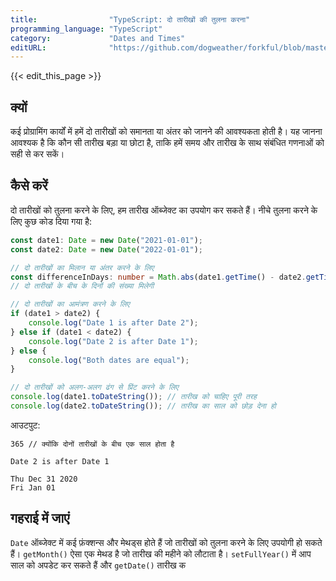 ```yaml
---
title:                "TypeScript: दो तारीखों की तुलना करना"
programming_language: "TypeScript"
category:             "Dates and Times"
editURL:              "https://github.com/dogweather/forkful/blob/master/content/hi/typescript/comparing-two-dates.md"
---
```


{{< edit_this_page >}}

## क्यों
कई प्रोग्रामिंग कार्यों में हमें दो तारीखों को समानता या अंतर को जानने की आवश्यकता होती है। यह जानना आवश्यक है कि कौन सी तारीख बड़ा या छोटा है, ताकि हमें समय और तारीख के साथ संबंधित गणनाओं को सही से कर सकें।

## कैसे करें
दो तारीखों को तुलना करने के लिए, हम तारीख ऑब्जेक्ट का उपयोग कर सकते हैं। नीचे तुलना करने के लिए कुछ कोड दिया गया है:

```TypeScript
const date1: Date = new Date("2021-01-01");
const date2: Date = new Date("2022-01-01");

// दो तारीखों का मिलान या अंतर करने के लिए
const differenceInDays: number = Math.abs(date1.getTime() - date2.getTime()) / (1000 * 60 * 60 * 24);
// दो तारीखों के बीच के दिनों की संख्या मिलेगी

// दो तारीखों का आमंत्रण करने के लिए
if (date1 > date2) {
    console.log("Date 1 is after Date 2");
} else if (date1 < date2) {
    console.log("Date 2 is after Date 1");
} else {
    console.log("Both dates are equal");
}

// दो तारीखों को अलग-अलग ढंग से प्रिंट करने के लिए
console.log(date1.toDateString()); // तारीख को चाहिए पूरी तरह
console.log(date2.toDateString()); // तारीख का साल को छोड़ देना हो
```

आउटपुट:

```
365 // क्योंकि दोनों तारीखों के बीच एक साल होता है

Date 2 is after Date 1

Thu Dec 31 2020
Fri Jan 01
```

## गहराई में जाएं
`Date` ऑब्जेक्ट में कई फ़ंक्शन्स और मेथड्स होते हैं जो तारीखों को तुलना करने के लिए उपयोगी हो सकते हैं। `getMonth()` ऐसा एक मेथड है जो तारीख की महीने को लौटाता है। `setFullYear()` में आप साल को अपडेट कर सकते हैं और `getDate()` तारीख क